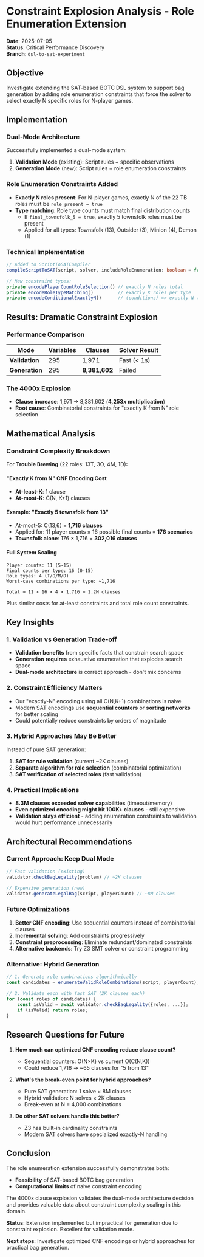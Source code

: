 # Constraint Explosion Analysis - Role Enumeration Extension

**Date**: 2025-07-05  
**Status**: Critical Performance Discovery  
**Branch**: `dsl-to-sat-experiment`

## Objective

Investigate extending the SAT-based BOTC DSL system to support bag generation by adding role enumeration constraints that force the solver to select exactly N specific roles for N-player games.

## Implementation

### Dual-Mode Architecture
Successfully implemented a dual-mode system:

1. **Validation Mode** (existing): Script rules + specific observations
2. **Generation Mode** (new): Script rules + role enumeration constraints

### Role Enumeration Constraints Added
- **Exactly N roles present**: For N-player games, exactly N of the 22 TB roles must be `role_present = true`
- **Type matching**: Role type counts must match final distribution counts
  - If `final_townsfolk_5 = true`, exactly 5 townsfolk roles must be present
  - Applied for all types: Townsfolk (13), Outsider (3), Minion (4), Demon (1)

### Technical Implementation
```typescript
// Added to ScriptToSATCompiler
compileScriptToSAT(script, solver, includeRoleEnumeration: boolean = false)

// New constraint types:
private encodePlayerCountRoleSelection() // exactly N roles total
private encodeRoleTypeMatching()         // exactly K roles per type
private encodeConditionalExactlyN()      // (conditions) => exactly N targets
```

## Results: Dramatic Constraint Explosion

### Performance Comparison

| Mode | Variables | Clauses | Solver Result |
|------|-----------|---------|---------------|
| **Validation** | 295 | 1,971 | Fast (< 1s) |
| **Generation** | 295 | **8,381,602** | Failed |

### The 4000x Explosion
- **Clause increase**: 1,971 → 8,381,602 (**4,253x multiplication**)
- **Root cause**: Combinatorial constraints for "exactly K from N" role selection

## Mathematical Analysis

### Constraint Complexity Breakdown

For **Trouble Brewing** (22 roles: 13T, 3O, 4M, 1D):

#### "Exactly K from N" CNF Encoding Cost
- **At-least-K**: 1 clause
- **At-most-K**: C(N, K+1) clauses  

#### Example: "Exactly 5 townsfolk from 13"
- At-most-5: C(13,6) = **1,716 clauses**
- Applied for: 11 player counts × 16 possible final counts = **176 scenarios**  
- **Townsfolk alone**: 176 × 1,716 = **302,016 clauses**

#### Full System Scaling
```
Player counts: 11 (5-15)
Final counts per type: 16 (0-15)  
Role types: 4 (T/O/M/D)
Worst-case combinations per type: ~1,716

Total ≈ 11 × 16 × 4 × 1,716 ≈ 1.2M clauses
```

Plus similar costs for at-least constraints and total role count constraints.

## Key Insights

### 1. Validation vs Generation Trade-off
- **Validation benefits** from specific facts that constrain search space
- **Generation requires** exhaustive enumeration that explodes search space
- **Dual-mode architecture** is correct approach - don't mix concerns

### 2. Constraint Efficiency Matters
- Our "exactly-N" encoding using all C(N,K+1) combinations is naive
- Modern SAT encodings use **sequential counters** or **sorting networks** for better scaling
- Could potentially reduce constraints by orders of magnitude

### 3. Hybrid Approaches May Be Better
Instead of pure SAT generation:
1. **SAT for rule validation** (current ~2K clauses)
2. **Separate algorithm for role selection** (combinatorial optimization)  
3. **SAT verification of selected roles** (fast validation)

### 4. Practical Implications
- **8.3M clauses exceeded solver capabilities** (timeout/memory)
- **Even optimized encoding might hit 100K+ clauses** - still expensive
- **Validation stays efficient** - adding enumeration constraints to validation would hurt performance unnecessarily

## Architectural Recommendations

### Current Approach: Keep Dual Mode
```typescript
// Fast validation (existing)
validator.checkBagLegality(problem) // ~2K clauses

// Expensive generation (new) 
validator.generateLegalBag(script, playerCount) // ~8M clauses
```

### Future Optimizations
1. **Better CNF encoding**: Use sequential counters instead of combinatorial clauses
2. **Incremental solving**: Add constraints progressively 
3. **Constraint preprocessing**: Eliminate redundant/dominated constraints
4. **Alternative backends**: Try Z3 SMT solver or constraint programming

### Alternative: Hybrid Generation
```typescript
// 1. Generate role combinations algorithmically
const candidates = enumerateValidRoleCombinations(script, playerCount);

// 2. Validate each with fast SAT (2K clauses each)
for (const roles of candidates) {
    const isValid = await validator.checkBagLegality({roles, ...});
    if (isValid) return roles;
}
```

## Research Questions for Future

1. **How much can optimized CNF encoding reduce clause count?**
   - Sequential counters: O(N×K) vs current O(C(N,K))
   - Could reduce 1,716 → ~65 clauses for "5 from 13"

2. **What's the break-even point for hybrid approaches?**
   - Pure SAT generation: 1 solve × 8M clauses
   - Hybrid validation: N solves × 2K clauses  
   - Break-even at N = 4,000 combinations

3. **Do other SAT solvers handle this better?**
   - Z3 has built-in cardinality constraints
   - Modern SAT solvers have specialized exactly-N handling

## Conclusion

The role enumeration extension successfully demonstrates both:
- **Feasibility** of SAT-based BOTC bag generation  
- **Computational limits** of naive constraint encoding

The 4000x clause explosion validates the dual-mode architecture decision and provides valuable data about constraint complexity scaling in this domain.

**Status**: Extension implemented but impractical for generation due to constraint explosion. Excellent for validation mode.

**Next steps**: Investigate optimized CNF encodings or hybrid approaches for practical bag generation.